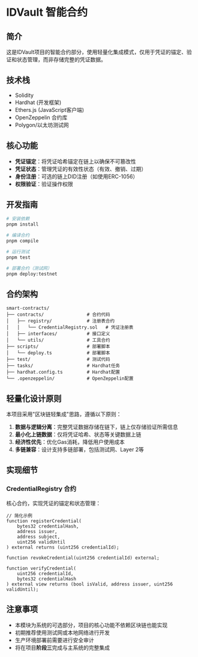 # IDVault 智能合约

## 简介

这是IDVault项目的智能合约部分，使用轻量化集成模式，仅用于凭证的锚定、验证和状态管理，而非存储完整的凭证数据。

## 技术栈

- Solidity
- Hardhat (开发框架)
- Ethers.js (JavaScript客户端)
- OpenZeppelin 合约库
- Polygon/以太坊测试网

## 核心功能

- **凭证锚定**：将凭证哈希锚定在链上以确保不可篡改性
- **凭证状态**：管理凭证的有效性状态（有效、撤销、过期）
- **身份注册**：可选的链上DID注册（如使用ERC-1056）
- **权限验证**：验证操作权限

## 开发指南

```bash
# 安装依赖
pnpm install

# 编译合约
pnpm compile

# 运行测试
pnpm test

# 部署合约（测试网）
pnpm deploy:testnet
```

## 合约架构

```
smart-contracts/
├── contracts/                # 合约代码
│   ├── registry/             # 注册表合约
│   │   └── CredentialRegistry.sol   # 凭证注册表
│   ├── interfaces/           # 接口定义
│   └── utils/                # 工具合约
├── scripts/                  # 部署脚本
│   └── deploy.ts             # 部署脚本
├── test/                     # 测试代码
├── tasks/                    # Hardhat任务
├── hardhat.config.ts         # Hardhat配置
└── .openzeppelin/            # OpenZeppelin配置
```

## 轻量化设计原则

本项目采用"区块链轻集成"思路，遵循以下原则：

1. **数据与逻辑分离**：完整凭证数据存储在链下，链上仅存储验证所需信息
2. **最小化上链数据**：仅将凭证哈希、状态等关键数据上链
3. **经济性优先**：优化Gas消耗，降低用户使用成本
4. **多链兼容**：设计支持多链部署，包括测试网、Layer 2等

## 实现细节

### CredentialRegistry 合约

核心合约，实现凭证的锚定和状态管理：

```solidity
// 简化示例
function registerCredential(
    bytes32 credentialHash,
    address issuer,
    address subject,
    uint256 validUntil
) external returns (uint256 credentialId);

function revokeCredential(uint256 credentialId) external;

function verifyCredential(
    uint256 credentialId,
    bytes32 credentialHash
) external view returns (bool isValid, address issuer, uint256 validUntil);
```

## 注意事项

- 本模块为系统的可选部分，项目的核心功能不依赖区块链也能实现
- 初期推荐使用测试网或本地网络进行开发
- 生产环境部署前需要进行安全审计
- 将在项目**阶段三**完成与主系统的完整集成 